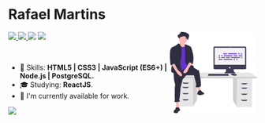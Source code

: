 # Rafael Martins

<img align="right" width="35%" src="./bio-image.svg" />

<p align="left">
  <a href="https://www.linkedin.com/in/rafaeldcmartins">
    <img src="https://img.shields.io/badge/-Rafael%20Martins-6633cc?style=flat-square&logo=Linkedin&logoColor=white&link=https://www.linkedin.com/in/rafaeldcmartins" />
  </a>
  <a href="mailto:rafaeldcmartins@gmail.com">
    <img src="https://img.shields.io/badge/-rafaeldcmartins@gmail.com-6633cc?style=flat-square&logo=Gmail&logoColor=white&link=mailto:rafaeldcmartins@gmail.com" />
  </a>
  <a>
    <img src="https://img.shields.io/badge/Rafa Martins%231783-6633cc?style=flat-square&logo=Discord&logoColor=white" />
  </a>
  <a href="https://github.com/martins-rafael/?tab=follow">
    <img src="https://img.shields.io/github/followers/martins-rafael?label=Follow&style=social" />
  </a>
</p>

<br>

- :rocket: Skills: <strong>HTML5 | CSS3 | JavaScript (ES6+) | Node.js | PostgreSQL.</strong>
- :mortar_board: Studying: <strong>ReactJS</strong>.
- :briefcase: I'm currently available for work.

<img
  align="left"
  height="165"
  src="https://github-readme-stats.vercel.app/api?username=martins-rafael&count_private=true&show_icons=true&custom_title=Github%20Status&hide=issues"
/>
